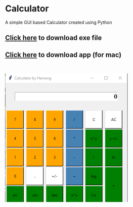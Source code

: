# Calculator

A simple GUI based Calculator created using Python

<h2><a href="https://github.com/hemangsharma/Calculator/blob/main/Calculator.exe?raw=true" download>Click here</a> to download exe file</h2>
<h2><a href="https://github.com/hemangsharma/Calculator/blob/main/tkcalc.app.zip?raw=true" download>Click here</a> to download app (for mac)</h2><br>

[![Image](Calculator.png)](https://github.com/hemangsharma/Calculator/blob/main/Calculator.png)
